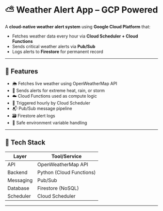 # ⛅ Weather Alert App – GCP Powered

A **cloud-native weather alert system** using **Google Cloud Platform** that:
- Fetches weather data every hour via **Cloud Scheduler + Cloud Functions**
- Sends critical weather alerts via **Pub/Sub**
- Logs alerts to **Firestore** for permanent record

---

## 🚀 Features

- 🌦️ Fetches live weather using OpenWeatherMap API
- 🔔 Sends alerts for extreme heat, rain, or storm
- ☁️ Cloud Functions used as compute logic
- 🔄 Triggered hourly by Cloud Scheduler
- 📬 Pub/Sub message pipeline
- 🗃️ Firestore alert logs
- 🔐 Safe environment variable handling

---

## 🧩 Tech Stack

| Layer        | Tool/Service              |
|--------------|---------------------------|
| API          | OpenWeatherMap API        |
| Backend      | Python (Cloud Functions)  |
| Messaging    | Pub/Sub                   |
| Database     | Firestore (NoSQL)         |
| Scheduler    | Cloud Scheduler           |
---

